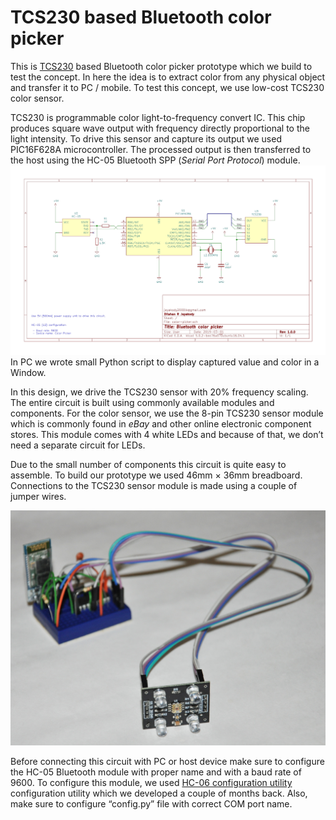 
# TCS230 based Bluetooth color picker

This is [TCS230](https://ams.com/documents/20143/36005/ColorSensors_AN000518_1-00.pdf) based Bluetooth color picker prototype which we build to test the concept. In here the idea is to extract color from any physical object and transfer it to PC / mobile. To test this concept, we use low-cost TCS230 color sensor.

TCS230 is programmable color light-to-frequency convert IC. This chip produces square wave output with frequency directly proportional to the light intensity. To drive this sensor and capture its output we used PIC16F628A microcontroller. The processed output is then transferred to the host using the HC-05 Bluetooth SPP (*Serial Port Protocol*) module.
![Schematic of TCS230 based color picker](https://github.com/dilshan/tcs230-color-picker/raw/master/schematic/color-picker.png)
In PC we wrote small Python script to display captured value and color in a Window. 

In this design, we drive the TCS230 sensor with 20% frequency scaling. The entire circuit is built using commonly available modules and components. For the color sensor, we use the 8-pin TCS230 sensor module which is commonly found in *eBay* and other online electronic component stores. This module comes with 4 white LEDs and because of that, we don’t need a separate circuit for LEDs. 

Due to the small number of components this circuit is quite easy to assemble. To build our prototype we used 46mm × 36mm breadboard. Connections to the TCS230 sensor module is made using a couple of jumper wires.

![Prototype version of Bluetooth color picker](https://github.com/dilshan/tcs230-color-picker/raw/master/resource/prototype-rev-1.jpg)

Before connecting this circuit with PC or host device make sure to configure the HC-05 Bluetooth module with proper name and with a baud rate of 9600. To configure this module, we used [HC-06 configuration utility](https://github.com/dilshan/hc6-config) configuration utility which we developed a couple of months back. Also, make sure to configure “config.py” file with correct COM port name.

